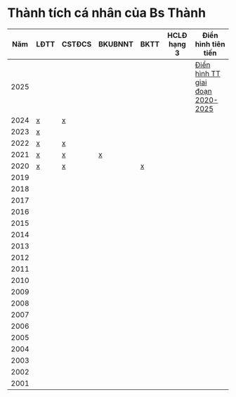# Thành tích cá nhân của Bs Thành

|Năm|LĐTT|CSTĐCS|BKUBNNT|BKTT|HCLĐ hạng 3|Điển hình tiên tiến|
|-- |--  |--    |--     |--  |--         |--                 |
|2025||||||[Điển hình TT giai đoạn 2020-2025]()|
|2024|[x]()|[x]()|
|2023|[x]()|
|2022|[x]()|[x]()|
|2021|[x]()|[x]()|[x]()|
|2020|[x]()|[x]()||[x]()|
|2019|
|2018|
|2017|
|2016|
|2015|
|2014|
|2013|
|2012|
|2011|
|2010|
|2009|
|2008|
|2007|
|2006|
|2005|
|2004|
|2003|
|2002|
|2001|
